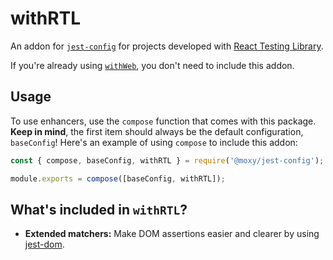 # withRTL

An addon for [`jest-config`](https://www.github.com/moxystudio/jest-config) for projects developed with [React Testing Library](https://github.com/testing-library/react-testing-library).

If you're already using [`withWeb`](../with-web/), you don't need to include this addon.

## Usage

To use enhancers, use the `compose` function that comes with this package. **Keep in mind**, the first item should always be the default configuration, `baseConfig`! Here's an example of using `compose` to include this addon:

```js
const { compose, baseConfig, withRTL } = require('@moxy/jest-config');

module.exports = compose([baseConfig, withRTL]);
```

## What's included in `withRTL`?

- **Extended matchers:** Make DOM assertions easier and clearer by using [jest-dom](https://github.com/testing-library/jest-dom).

